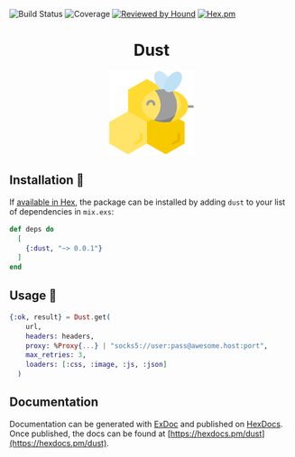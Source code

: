 ![Build Status](https://img.shields.io/travis/com/hive-fleet/hive-state/develop?style=for-the-badge)
![Coverage](https://img.shields.io/coveralls/github/hive-fleet/hive-state/develop?style=for-the-badge)
[![Reviewed by Hound](https://img.shields.io/badge/Reviewed_by-Hound-8E64B0.svg?style=for-the-badge)](https://houndci.com)
[![Hex.pm](https://img.shields.io/hexpm/l/hive?color=ff69b4&label=License&style=for-the-badge)](https://opensource.org/licenses/Apache-2.0)

<p align="center">
  <h1 align="center">Dust</h1>
  <p align="center">
    <img width="150" height="150" src="https://raw.githubusercontent.com/hive-fleet/hive-state/develop/assets/logo.svg"/>
  </p>
</p>


## Installation 💾

If [available in Hex](https://hex.pm/docs/publish), the package can be installed
by adding `dust` to your list of dependencies in `mix.exs`:

```elixir
def deps do
  [
    {:dust, "~> 0.0.1"}
  ]
end
```

## Usage 🧠

```elixir
{:ok, result} = Dust.get(
    url,
    headers: headers,
    proxy: %Proxy{...} | "socks5://user:pass@awesome.host:port",
    max_retries: 3,
    loaders: [:css, :image, :js, :json]
  )
```

## Documentation

Documentation can be generated with [ExDoc](https://github.com/elixir-lang/ex_doc)
and published on [HexDocs](https://hexdocs.pm). Once published, the docs can
be found at [https://hexdocs.pm/dust](https://hexdocs.pm/dust).
